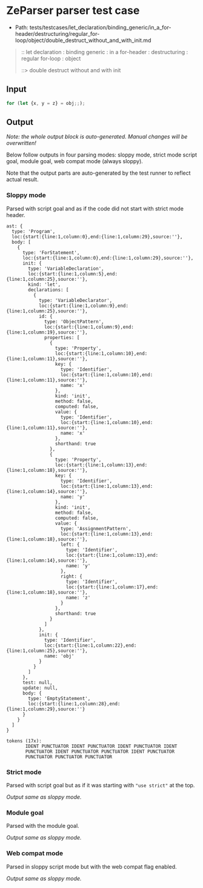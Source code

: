# ZeParser parser test case

- Path: tests/testcases/let_declaration/binding_generic/in_a_for-header/destructuring/regular_for-loop/object/double_destruct_without_and_with_init.md

> :: let declaration : binding generic : in a for-header : destructuring : regular for-loop : object
>
> ::> double destruct without and with init

## Input

`````js
for (let {x, y = z} = obj;;);
`````

## Output

_Note: the whole output block is auto-generated. Manual changes will be overwritten!_

Below follow outputs in four parsing modes: sloppy mode, strict mode script goal, module goal, web compat mode (always sloppy).

Note that the output parts are auto-generated by the test runner to reflect actual result.

### Sloppy mode

Parsed with script goal and as if the code did not start with strict mode header.

`````
ast: {
  type: 'Program',
  loc:{start:{line:1,column:0},end:{line:1,column:29},source:''},
  body: [
    {
      type: 'ForStatement',
      loc:{start:{line:1,column:0},end:{line:1,column:29},source:''},
      init: {
        type: 'VariableDeclaration',
        loc:{start:{line:1,column:5},end:{line:1,column:25},source:''},
        kind: 'let',
        declarations: [
          {
            type: 'VariableDeclarator',
            loc:{start:{line:1,column:9},end:{line:1,column:25},source:''},
            id: {
              type: 'ObjectPattern',
              loc:{start:{line:1,column:9},end:{line:1,column:19},source:''},
              properties: [
                {
                  type: 'Property',
                  loc:{start:{line:1,column:10},end:{line:1,column:11},source:''},
                  key: {
                    type: 'Identifier',
                    loc:{start:{line:1,column:10},end:{line:1,column:11},source:''},
                    name: 'x'
                  },
                  kind: 'init',
                  method: false,
                  computed: false,
                  value: {
                    type: 'Identifier',
                    loc:{start:{line:1,column:10},end:{line:1,column:11},source:''},
                    name: 'x'
                  },
                  shorthand: true
                },
                {
                  type: 'Property',
                  loc:{start:{line:1,column:13},end:{line:1,column:18},source:''},
                  key: {
                    type: 'Identifier',
                    loc:{start:{line:1,column:13},end:{line:1,column:14},source:''},
                    name: 'y'
                  },
                  kind: 'init',
                  method: false,
                  computed: false,
                  value: {
                    type: 'AssignmentPattern',
                    loc:{start:{line:1,column:13},end:{line:1,column:18},source:''},
                    left: {
                      type: 'Identifier',
                      loc:{start:{line:1,column:13},end:{line:1,column:14},source:''},
                      name: 'y'
                    },
                    right: {
                      type: 'Identifier',
                      loc:{start:{line:1,column:17},end:{line:1,column:18},source:''},
                      name: 'z'
                    }
                  },
                  shorthand: true
                }
              ]
            },
            init: {
              type: 'Identifier',
              loc:{start:{line:1,column:22},end:{line:1,column:25},source:''},
              name: 'obj'
            }
          }
        ]
      },
      test: null,
      update: null,
      body: {
        type: 'EmptyStatement',
        loc:{start:{line:1,column:28},end:{line:1,column:29},source:''}
      }
    }
  ]
}

tokens (17x):
       IDENT PUNCTUATOR IDENT PUNCTUATOR IDENT PUNCTUATOR IDENT
       PUNCTUATOR IDENT PUNCTUATOR PUNCTUATOR IDENT PUNCTUATOR
       PUNCTUATOR PUNCTUATOR PUNCTUATOR
`````

### Strict mode

Parsed with script goal but as if it was starting with `"use strict"` at the top.

_Output same as sloppy mode._

### Module goal

Parsed with the module goal.

_Output same as sloppy mode._

### Web compat mode

Parsed in sloppy script mode but with the web compat flag enabled.

_Output same as sloppy mode._
